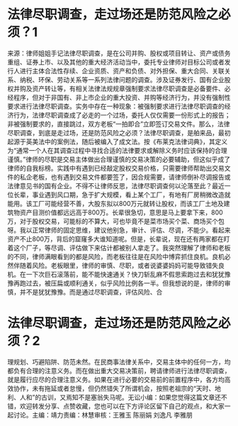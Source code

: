 # 法律尽职调查，走过场还是防范风险之必须？1

来源：律师姐姐手记法律尽职调查，是在公司并购、股权或项目转让、资产或债务重组、证券上市、以及其他的重大经济活动当中，委托专业律师对目标公司或者发行人进行主体合法性存续、企业资质、资产和负债、对外担保、重大合同、关联关系、纳税、环保、劳动关系等一系列法律问题的调查。涉及证券发行、国有企业股权并购及资产转让等，有相关法律法规规章强制要求法律尽职调查是必备要件、必经程序，但对于非国有、非上市企业的重大投资、并购等经济行为，并没有强制性要求进行法律尽职调查。实务中存在一种现象：被强制要求进行法律尽职调查的经济行为，法律尽职调查成了必走的一个过场，委托人仅仅需要一份形式上的报告；非被强制要求的，直接跳过，双方老板“一拍即合”立即签订交易文件。那么，法律尽职调查，到底是走过场，还是防范风险之必须？法律尽职调查，是舶来品，最初起源于英美法中的案例法，随后被编入了成文法。按《布莱克法律词典》，其定义为“通常一个人在其调查过程中寻找合适的法律要求或解除义务时应该保持的合理谨慎。”律师的尽职是交易主体做出合理谨慎的交易决策的必要辅助，但这似乎成了律师的自我标榜。实践中有遇到已经敲定股权交易价格，只需要律师帮助出交易文件的私企老板，也有遇到交易文件都要签了，因合规需要，请律师倒补尽调报告或法律意见书的国有企业。不得不让律师反思，法律尽职调查何以沦落至此？最近一位长辈，事业遇到风口期，急于扩大规模，看上某个工厂，有地有厂房稍微改造就能用。该工厂可能经营不善，大股东拟以800万元就转让股权，而该工厂土地及建筑物资产目测价值都远远高于800万。长辈很急切，意思是马上要拿下来，800万，对于股权交易，可能标的不算大，可也毕竟不是菜市场买个菜、商场买个包呀。我以正常律师的固定思维，建议他别急，审计、评估、尽调，不能少。看起来资产不止800万，背后的窟窿多大谁知道呢。但是，长辈说，现在还有两家都在盯着这个厂子，等尽调、评估做下来估计都被别人拿走了。我突然理解了律师和老板的不同，律师满眼看到的都是风险，而老板往往是在风险中博弈抓住良机。良机必然伴随着风险。老板眼里，律师的审慎、尽职，或者说婆婆妈妈可能导致错失良机。在一下次巨石滚落前，能不能快速通关？快刀斩乱麻不假思索跑过去和犹犹豫豫再跑过去，被压扁或顺利通关，似乎风险比例各一半。但我想说的是，律师的审慎，并不是犹犹豫豫。而是通过尽职调查，评估风险、合

# 法律尽职调查，走过场还是防范风险之必须？2

理规划、巧避陷阱、防范未然。在民商事法律关系中，交易主体中的任何一方，均都负有合理的注意义务。而在做出重大交易决策前，聘请律师进行法律尽职调查，就是履行应尽的合理注意义务。如果在进行必要的交易前的前置程序中，各方均高效协作，未有拖延或者怠慢，但仍然错失了所谓机会，按照老祖宗的“天时、地利、人和”的古训，又焉知不是塞翁失马呢。无讼小编：如果您觉得这篇文章还不错，欢迎转发分享、点赞收藏，您也可以在下方评论区留下自己的观点，和大家一起讨论。主编：靖力责编：林慧审核：王雅玉 陈丽娟 刘逸凡 李雅朋

